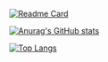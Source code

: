 [![Readme Card](https://github-readme-stats.vercel.app/api/pin/?username=gsfalcon&repo=.bat&theme=material-palenight)](https://github.com/anuraghazra/github-readme-stats)

[![Anurag's GitHub stats](https://github-readme-stats.vercel.app/api?username=gsfalcon&count_private=true&show_icons=true&theme=material-palenight)](https://github.com/anuraghazra/github-readme-stats)

[![Top Langs](https://github-readme-stats.vercel.app/api/top-langs/?username=gsfalcon&theme=material-palenight)](https://github.com/anuraghazra/github-readme-stats)
